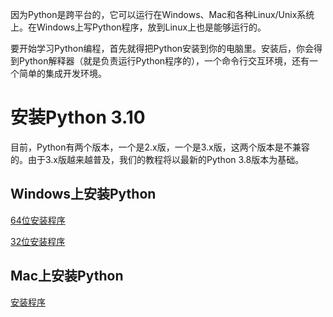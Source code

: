 因为Python是跨平台的，它可以运行在Windows、Mac和各种Linux/Unix系统上。在Windows上写Python程序，放到Linux上也是能够运行的。

要开始学习Python编程，首先就得把Python安装到你的电脑里。安装后，你会得到Python解释器（就是负责运行Python程序的），一个命令行交互环境，还有一个简单的集成开发环境。

# 安装Python 3.10
目前，Python有两个版本，一个是2.x版，一个是3.x版，这两个版本是不兼容的。由于3.x版越来越普及，我们的教程将以最新的Python 3.8版本为基础。
## Windows上安装Python

[64位安装程序](https://www.python.org/ftp/python/3.10.8/python-3.10.8-amd64.exe)

[32位安装程序](https://www.python.org/ftp/python/3.10.8/python-3.10.8.exe)


## Mac上安装Python


[安装程序](https://www.python.org/ftp/python/3.10.8/python-3.10.8-macos11.pkg)

